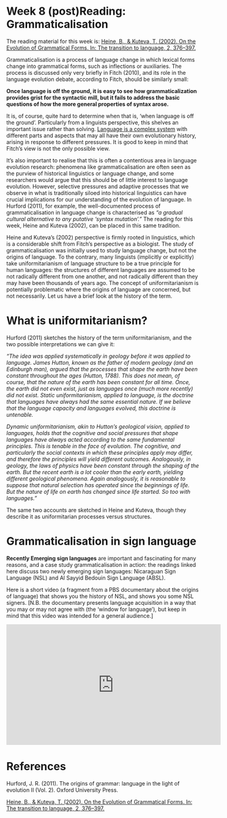 # Week 8 (post)Reading: Grammaticalisation

The reading material for this week is:
[Heine, B., & Kuteva, T. (2002). On the Evolution of Grammatical Forms. In: The transition to language, 2, 376–397.](./heine.kuteva.pdf)

Grammaticalisation is a process of language change in which lexical forms change into grammatical forms, such as inflections or auxiliaries. The process is discussed only very briefly in Fitch (2010), and its role in the language evolution debate, according to Fitch, should be similarly small:

**Once language is off the ground, it is easy to see how grammaticalization provides grist for the syntactic mill, but it fails to address the basic questions of how the more general properties of syntax arose.**

It is, of course, quite hard to determine when that is, ‘when language is off the ground’. Particularly from a linguists perspective, this shelves an important issue rather than solving. [Language is a complex system](https://onlinelibrary.wiley.com/doi/abs/10.1111/j.1467-9922.2009.00533.x) with different parts and aspects that may all have their own evolutionary history, arising in response to different pressures. It is good to keep in mind that Fitch’s view is not the only possible view.

It’s also important to realise that this is often a contentious area in language evolution research: phenomena like grammaticalisation are often seen as the purview of historical linguistics or language change, and some researchers would argue that this should be of little interest to language evolution. However, selective pressures and adaptive processes that we observe in what is traditionally siloed into historical linguistics can have crucial implications for our understanding of the evolution of language. In Hurford (2011), for example, the well-documented process of grammaticalisation in language change is characterised as *“a gradual cultural alternative to any putative ‘syntax mutation’.”* The reading for this week, Heine and Kuteva (2002), can be placed in this same tradition.

Heine and Kuteva’s (2002) perspective is firmly rooted in linguistics, which is a considerable shift from Fitch’s perspective as a biologist. The study of grammaticalisation was initially used to study language change, but not the origins of language. To the contrary, many linguists (implicitly or explicitly) take uniformitarianism of language structure to be a true principle for human languages: the structures of different languages are assumed to be not radically different from one another, and not radically different than they may have been thousands of years ago. The concept of uniformitarianism is potentially problematic where the origins of language are concerned, but not necessarily. Let us have a brief look at the history of the term.

# What is uniformitarianism?
Hurford (2011) sketches the history of the term uniformitarianism, and the two possible interpretations we can give it:

*“The idea was applied systematically in geology before it was applied to language. James Hutton, known as the father of modern geology (and an Edinburgh man), argued that the processes that shape the earth have been constant throughout the ages (Hutton, 1788). This does not mean, of course, that the nature of the earth has been constant for all time. Once, the earth did not even exist, just as languages once (much more recently) did not exist. Static uniformitarianism, applied to language, is the doctrine that languages have always had the same essential nature. If we believe that the language capacity and languages evolved, this doctrine is untenable.*

*Dynamic uniformitarianism, akin to Hutton’s geological vision, applied to languages, holds that the cognitive and social pressures that shape languages have always acted according to the same fundamental principles. This is tenable in the face of evolution. The cognitive, and particularly the social contexts in which these principles apply may differ, and therefore the principles will yield different outcomes. Analogously, in geology, the laws of physics have been constant through the shaping of the earth. But the recent earth is a lot cooler than the early earth, yielding different geological phenomena. Again analogously, it is reasonable to suppose that natural selection has operated since the beginnings of life. But the nature of life on earth has changed since life started. So too with languages.”*

The same two accounts are sketched in Heine and Kuteva, though they describe it as uniformitarian processes versus structures.

# Grammaticalisation in sign language

**Recently Emerging sign languages** are important and fascinating for many reasons, and a case study grammaticalisation in action: the readings linked here discuss two newly emerging sign languages: Nicaraguan Sign Language (NSL) and Al Sayyid Bedouin Sign Language (ABSL).

Here is a short video (a fragment from a PBS documentary about the origins of language) that shows you the history of NSL, and shows you some NSL signers. \[N.B. the documentary presents language acquisition in a way that you may or may not agree with (the ‘window for language’), but keep in mind that this video was intended for a general audience.\]


<iframe width="560" height="315" src="https://www.youtube.com/embed/maUN3asrHAo" title="YouTube video player" frameborder="0" allow="accelerometer; autoplay; clipboard-write; encrypted-media; gyroscope; picture-in-picture" allowfullscreen></iframe>



# References

Hurford, J. R. (2011). The origins of grammar: language in the light of evolution II (Vol. 2). Oxford University Press.

[Heine, B., & Kuteva, T. (2002). On the Evolution of Grammatical Forms. In: The transition to language, 2, 376–397.](./heine.kuteva.pdf)
